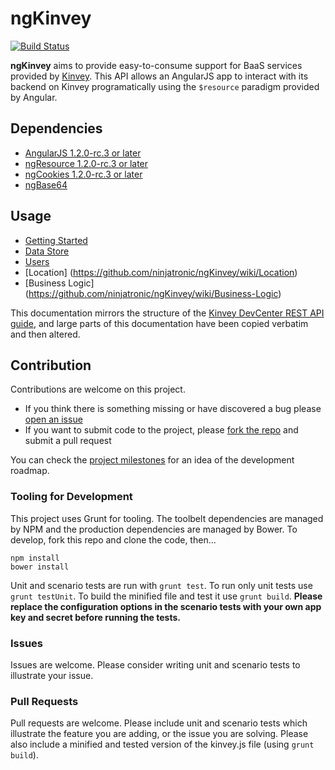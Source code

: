 # ngKinvey

[![Build Status](https://travis-ci.org/ninjatronic/ngKinvey.png)](https://travis-ci.org/ninjatronic/ngKinvey)

**ngKinvey** aims to provide easy-to-consume support for BaaS services provided by [Kinvey](http://kinvey.com/).
This API allows an AngularJS app to interact with its backend on Kinvey programatically using the `$resource` 
paradigm provided by Angular.

## Dependencies

* [AngularJS 1.2.0-rc.3 or later](https://github.com/angular/bower-angular)
* [ngResource 1.2.0-rc.3 or later](https://github.com/angular/bower-angular-resource)
* [ngCookies 1.2.0-rc.3 or later](https://github.com/angular/bower-angular-cookies)
* [ngBase64](https://github.com/ninjatronic/ngBase64)

## Usage

* [Getting Started](https://github.com/ninjatronic/ngKinvey/wiki/Getting-Started)
* [Data Store](https://github.com/ninjatronic/ngKinvey/wiki/Data-Store)
* [Users](https://github.com/ninjatronic/ngKinvey/wiki/Users)
* [Location] (https://github.com/ninjatronic/ngKinvey/wiki/Location)
* [Business Logic] (https://github.com/ninjatronic/ngKinvey/wiki/Business-Logic)

This documentation mirrors the structure of the [Kinvey DevCenter REST API guide](http://devcenter.kinvey.com/rest/guides/), 
and large parts of this documentation have been copied verbatim and then altered.


## Contribution

Contributions are welcome on this project.

* If you think there is something missing or have discovered a bug please [open an issue](https://github.com/ninjatronic/ngKinvey/issues/new)
* If you want to submit code to the project, please [fork the repo](https://github.com/ninjatronic/ngKinvey/fork) and submit a pull request

You can check the [project milestones](https://github.com/ninjatronic/ngKinvey/issues/milestones?with_issues=yes) for an
idea of the development roadmap.

### Tooling for Development

This project uses Grunt for tooling. The toolbelt dependencies are managed by NPM and the production  dependencies are
managed by Bower. To develop, fork this repo and clone the code, then...

```
npm install
bower install
```

Unit and scenario tests are run with `grunt test`. To run only unit tests use `grunt testUnit`. To build the minified
file and test it use `grunt build`. **Please replace the configuration options in the scenario tests with your own app
key and secret before running the tests.**

### Issues

Issues are welcome. Please consider writing unit and scenario tests to illustrate your issue.

### Pull Requests

Pull requests are welcome. Please include unit and scenario tests which illustrate the feature you are adding, or the
issue you are solving. Please also include a minified and tested version of the kinvey.js file (using `grunt build`).
